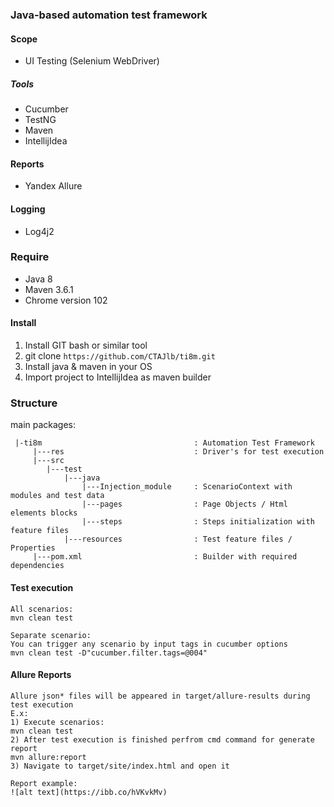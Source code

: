 ### Java-based automation test framework

#### Scope
* UI Testing (Selenium WebDriver)

##### Tools
* Cucumber
* TestNG
* Maven
* IntellijIdea

#### Reports
* Yandex Allure

#### Logging
* Log4j2

### Require
* Java 8
* Maven 3.6.1
* Chrome version 102

#### Install
1) Install GIT bash or similar tool
2) git clone ```https://github.com/CTAJlb/ti8m.git```
3) Install java & maven in your OS
4) Import project to IntellijIdea as maven builder

### Structure
main packages:

```$xslt
 |-ti8m                                  : Automation Test Framework
     |---res                             : Driver's for test execution
     |---src
        |---test
            |---java
                |---Injection_module     : ScenarioContext with modules and test data
                |---pages                : Page Objects / Html elements blocks
                |---steps                : Steps initialization with feature files
            |---resources                : Test feature files / Properties
     |---pom.xml                         : Builder with required dependencies 

```

#### Test execution
```
All scenarios:
mvn clean test

Separate scenario:
You can trigger any scenario by input tags in cucumber options
mvn clean test -D"cucumber.filter.tags=@004"
```

#### Allure Reports 
```
Allure json* files will be appeared in target/allure-results during test execution
E.x:
1) Execute scenarios:  
mvn clean test
2) After test execution is finished perfrom cmd command for generate report 
mvn allure:report
3) Navigate to target/site/index.html and open it

Report example:
![alt text](https://ibb.co/hVKvkMv)
